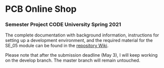 # PCB Online Shop

### Semester Project CODE University Spring 2021

The complete documentation with background information, 
instructions for setting up a development environment, 
and the required material for the SE_05 module can be found 
in the [repository Wiki](https://github.com/JokusPokus/pcb_shop/wiki).

Please note that after the submission deadline (May 3), I will 
keep working on the develop branch. The master branch will remain 
untouched.